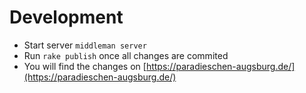 # Development
* Start server `middleman server`
* Run `rake publish` once all changes are commited
* You will find the changes on [https://paradieschen-augsburg.de/](https://paradieschen-augsburg.de/)
